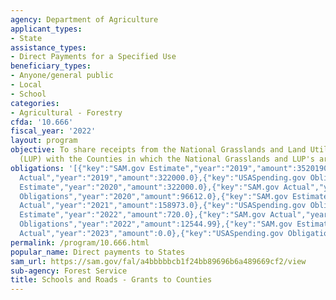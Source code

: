 ```yaml
---
agency: Department of Agriculture
applicant_types:
- State
assistance_types:
- Direct Payments for a Specified Use
beneficiary_types:
- Anyone/general public
- Local
- School
categories:
- Agricultural - Forestry
cfda: '10.666'
fiscal_year: '2022'
layout: program
objective: To share receipts from the National Grasslands and Land Utilization Projects
  (LUP) with the Counties in which the National Grasslands and LUP's are situated.
obligations: '[{"key":"SAM.gov Estimate","year":"2019","amount":35201901.0},{"key":"SAM.gov
  Actual","year":"2019","amount":322000.0},{"key":"USASpending.gov Obligations","year":"2019","amount":72638727.21},{"key":"SAM.gov
  Estimate","year":"2020","amount":322000.0},{"key":"SAM.gov Actual","year":"2020","amount":96612.0},{"key":"USASpending.gov
  Obligations","year":"2020","amount":96612.0},{"key":"SAM.gov Estimate","year":"2021","amount":158973.0},{"key":"SAM.gov
  Actual","year":"2021","amount":158973.0},{"key":"USASpending.gov Obligations","year":"2021","amount":252808.44},{"key":"SAM.gov
  Estimate","year":"2022","amount":720.0},{"key":"SAM.gov Actual","year":"2022","amount":720.0},{"key":"USASpending.gov
  Obligations","year":"2022","amount":12544.99},{"key":"SAM.gov Estimate","year":"2023","amount":720.0},{"key":"SAM.gov
  Actual","year":"2023","amount":0.0},{"key":"USASpending.gov Obligations","year":"2023","amount":82604051.0}]'
permalink: /program/10.666.html
popular_name: Direct payments to States
sam_url: https://sam.gov/fal/a4bbbbbcb1f24bb89696b6a489669cf2/view
sub-agency: Forest Service
title: Schools and Roads - Grants to Counties
---
```

